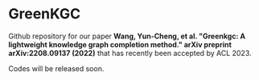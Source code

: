 # GreenKGC

Github repository for our paper **Wang, Yun-Cheng, et al. "Greenkgc: A lightweight knowledge graph completion method." arXiv preprint arXiv:2208.09137 (2022)** that has recently been accepted by ACL 2023. 

Codes will be released soon.
